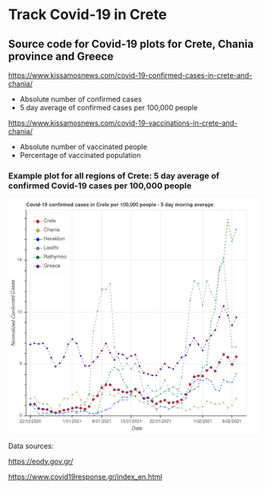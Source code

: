 # Track Covid-19 in Crete

## Source code for Covid-19 plots for Crete, Chania province and Greece

https://www.kissamosnews.com/covid-19-confirmed-cases-in-crete-and-chania/
- Absolute number of confirmed cases
- 5 day average of confirmed cases per 100,000 people

https://www.kissamosnews.com/covid-19-vaccinations-in-crete-and-chania/
- Absolute number of vaccinated people
- Percentage of vaccinated population

### Example plot for all regions of Crete: 5 day average of confirmed Covid-19 cases per 100,000 people


<a href="https://www.kissamosnews.com/covidcaseswholecretenormalized.html" target="_blank"><img src="bokeh/Covid-cases-Crete.png" 
alt="Covid-19 in Crete Plot" /></a>


Data sources:

https://eody.gov.gr/

https://www.covid19response.gr/index_en.html

